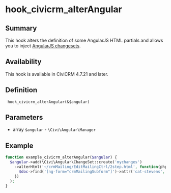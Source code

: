 # hook_civicrm_alterAngular

## Summary

This hook alters the definition of some AngularJS HTML partials and allows you to inject [AngularJS changesets](framework/angular/changeset/).

## Availability

This hook is available in CiviCRM 4.7.21 and later.

## Definition

     hook_civicrm_alterAngular(&$angular)

## Parameters

- array `$angular` - `\Civi\Angular\Manager`

## Example

```php
function example_civicrm_alterAngular($angular) {
  $angular->add(\Civi\Angular\ChangeSet::create('mychanges')
    ->alterHtml('~/crmMailing/EditMailingCtrl/2step.html', function(phpQueryObject $doc) {
      $doc->find('[ng-form="crmMailingSubform"]')->attr('cat-stevens', 'ts(\'wild world\')');
    })
  );
}
```
